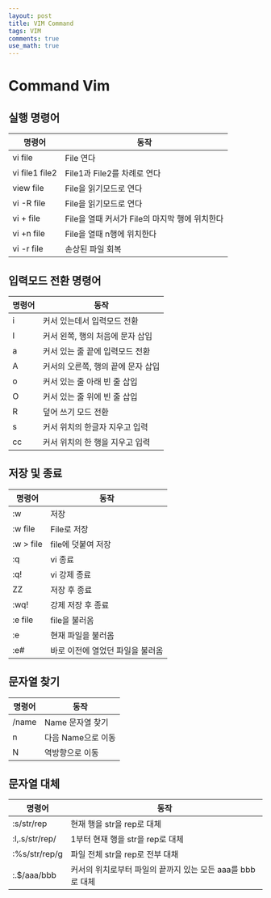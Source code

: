 ```yaml
---
layout: post
title: VIM Command
tags: VIM
comments: true
use_math: true
---
```


# Command Vim


## 실행 명령어

| 명령어         | 동작                                           |
| -------------- | ---------------------------------------------- |
| vi file        | File 연다                                      |
| vi file1 file2 | File1과 File2를 차례로 연다                    |
| view file      | File을 읽기모드로 연다                         |
| vi -R file     | File을 읽기모드로 연다                         |
| vi + file      | File을 열때 커서가 File의 마지막 행에 위치한다 |
| vi +n file     | File을 열때 n행에 위치한다                     |
| vi -r file     | 손상된 파일 회복                               |



## 입력모드 전환 명령어

| 명령어 | 동작                               |
| ------ | ---------------------------------- |
| i      | 커서 있는데서 입력모드 전환        |
| I      | 커서 왼쪽, 행의 처음에 문자 삽입   |
| a      | 커서 있는 줄 끝에 입력모드 전환    |
| A      | 커서의 오른쪽, 행의 끝에 문자 삽입 |
| o      | 커서 있는 줄 아래 빈 줄 삽입       |
| O      | 커서 있는 줄 위에 빈 줄 삽입       |
| R      | 덮어 쓰기 모드 전환                |
| s      | 커서 위치의 한글자 지우고 입력     |
| cc     | 커서 위치의 한 행을 지우고 입력    |



## 저장 및 종료

| 명령어    | 동작                             |
| --------- | -------------------------------- |
| :w        | 저장                             |
| :w file   | File로 저장                      |
| :w > file | file에 덧붙여 저장               |
| :q        | vi 종료                          |
| :q!       | vi 강제 종료                     |
| ZZ        | 저장 후 종료                     |
| :wq!      | 강제 저장 후 종료                |
| :e file   | file을 불러옴                    |
| :e        | 현재 파일을 불러옴               |
| :e#       | 바로 이전에 열었던 파일을 불러옴 |



## 문자열 찾기

| 명령어 | 동작               |
| ------ | ------------------ |
| /name  | Name 문자열 찾기   |
| n      | 다음 Name으로 이동 |
| N      | 역방향으로 이동    |



## 문자열 대체

| 명령어         | 동작                                                       |
| -------------- | ---------------------------------------------------------- |
| :s/str/rep     | 현재 행을 str을 rep로 대체                                 |
| :l,.s/str/rep/ | 1부터 현재 행을 str을 rep로 대체                           |
| :%s/str/rep/g  | 파일 전체 str을 rep로 전부 대채                            |
| :.$/aaa/bbb    | 커서의 위치로부터 파일의 끝까지 있는 모든 aaa를 bbb로 대체 |






